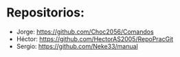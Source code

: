 <!DOCTYPE html>
<html lang="en">
<head>
    <meta charset="UTF-8">
</head>
<body>
    <h1>Repositorios:</h1>
    <ul>
        <li>Jorge: <a href="https://github.com/Choc2056/Comandos">https://github.com/Choc2056/Comandos</a></li>
        <li>Héctor: <a href="https://github.com/HectorAS2005/RepoPracGit">https://github.com/HectorAS2005/RepoPracGit</a></li>
        <li>Sergio: <a href="https://github.com/Neke33/manual">https://github.com/Neke33/manual</a></li>
    </ul>
</body>
</html>
